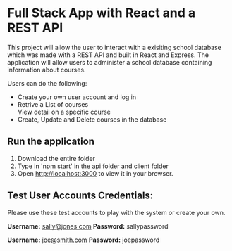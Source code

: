 # Full Stack App with React and a REST API

This project will allow the user to interact with a exisiting school database which was made with a REST API and built in React and Express. The application will allow users to administer a school database containing information about courses.

Users can do the following:

<ul>
    <li>Create your own user account and log in</li>
    <li>Retrive a List of courses</li>
    <liol>View detail on a specific course</li>
    <li>Create, Update and Delete courses in the database</li>    
</ul>

## Run the application 

1. Download the entire folder
2. Type in 'npm start' in the api folder and client folder
3. Open [http://localhost:3000](http://localhost:3000) to view it in your browser.



## Test User Accounts Credentials:
Please use these test accounts to play with the system or create your own. 

<strong>Username:</strong> sally@jones.com
<strong>Password:</strong> sallypassword


<strong>Username:</strong> joe@smith.com
<strong>Password:</strong> joepassword 


